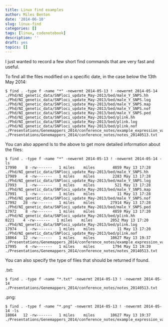 ```yaml
---
title: Linux find examples
author: Miles Benton
date: '2014-06-10'
slug: linux-find
categories: []
tags: [linux, codenotebook]
description: ''
draft: yes
topics: []
---
```


I just wanted to record a few short find commands that are very fast and useful.

To find all the files modified on a specific date, in the case below the 13th May 2014:

	$ find . -type f -name "*" -newermt 2014-05-13 ! -newermt 2014-05-14
	./Phd/NI_genetic_data/SNPloci_update_May-2013/bed/male_Y_SNPS.hh
	./Phd/NI_genetic_data/SNPloci_update_May-2013/bed/male_Y_SNPS.log
	./Phd/NI_genetic_data/SNPloci_update_May-2013/bed/male_Y_SNPS.map
	./Phd/NI_genetic_data/SNPloci_update_May-2013/bed/male_Y_SNPS.nof
	./Phd/NI_genetic_data/SNPloci_update_May-2013/bed/male_Y_SNPS.ped
	./Phd/NI_genetic_data/SNPloci_update_May-2013/bed/plink.hh
	./Phd/NI_genetic_data/SNPloci_update_May-2013/bed/plink.log
	./Phd/NI_genetic_data/SNPloci_update_May-2013/bed/plink.nof
	./Presentations/Genemappers_2014/conference_notes/example_expression_variance.png
	./Presentations/Genemappers_2014/conference_notes/notes_20140513.txt

You can also append ls to the above to get more detailed information about the files:

	$ find . -type f -name "*" -newermt 2014-05-13 ! -newermt 2014-05-14 -ls
	17990    8 -rw-------   1 miles    miles        4859 May 13 17:28 ./Phd/NI_genetic_data/SNPloci_update_May-2013/bed/male_Y_SNPS.hh
	17989    4 -rw-------   1 miles    miles        2283 May 13 17:28 ./Phd/NI_genetic_data/SNPloci_update_May-2013/bed/male_Y_SNPS.log
	17993    1 -rw-------   1 miles    miles         521 May 13 17:28 ./Phd/NI_genetic_data/SNPloci_update_May-2013/bed/male_Y_SNPS.map
	17991    1 -rw-------   1 miles    miles          11 May 13 17:28 ./Phd/NI_genetic_data/SNPloci_update_May-2013/bed/male_Y_SNPS.nof
	17992   28 -rw-------   1 miles    miles       27914 May 13 17:28 ./Phd/NI_genetic_data/SNPloci_update_May-2013/bed/male_Y_SNPS.ped
	17972    8 -rw-------   1 miles    miles        4859 May 13 17:20 ./Phd/NI_genetic_data/SNPloci_update_May-2013/bed/plink.hh
	8221    4 -rw-------   1 miles    miles        2052 May 13 17:20 ./Phd/NI_genetic_data/SNPloci_update_May-2013/bed/plink.log
	17974    1 -rw-------   1 miles    miles          11 May 13 17:20 ./Phd/NI_genetic_data/SNPloci_update_May-2013/bed/plink.nof
	18064   12 -rw-------   1 miles    miles       10627 May 13 19:37 ./Presentations/Genemappers_2014/conference_notes/example_expression_variance.png
	17995    4 -rw-------   1 miles    miles        1794 May 13 19:39 ./Presentations/Genemappers_2014/conference_notes/notes_20140513.txt

You can also specify the type of files that should be returned if found.

.txt: 

	$ find . -type f -name "*.txt" -newermt 2014-05-13 ! -newermt 2014-05-14
	./Presentations/Genemappers_2014/conference_notes/notes_20140513.txt

.png: 

	$ find . -type f -name "*.png" -newermt 2014-05-13 ! -newermt 2014-05-14 -ls
	18064   12 -rw-------   1 miles    miles       10627 May 13 19:37 ./Presentations/Genemappers_2014/conference_notes/example_expression_variance.png
